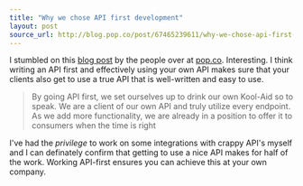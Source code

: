 ```yaml
---
title: "Why we chose API first development"
layout: post
source_url: http://blog.pop.co/post/67465239611/why-we-chose-api-first-development
---
```

I stumbled on this [blog post](http://blog.pop.co/post/67465239611/why-we-chose-api-first-development) by the people over at [pop.co](http://www.pop.co). Interesting. I think writing an API first and effectively using your own API makes sure that your clients also get to use a true API that is well-written and easy to use.

> By going API first, we set ourselves up to drink our own Kool-Aid so to speak. We are a client of our own API and truly utilize every endpoint. As we add more functionality, we are already in a position to offer it to consumers when the time is right

I've had the *privilege* to work on some integrations with crappy API's myself and I can definately confirm that getting to use a nice API makes for half of the work. Working API-first ensures you can achieve this at your own company.